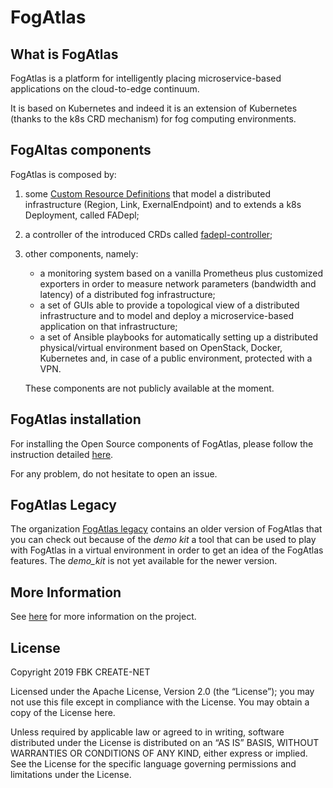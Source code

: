 # FogAtlas

## What is FogAtlas

FogAtlas is a platform for intelligently placing microservice-based applications
on the cloud-to-edge continuum.

It is based on Kubernetes and indeed it is an extension of Kubernetes (thanks to the k8s CRD
mechanism) for fog computing environments.

## FogAltas components

FogAtlas is composed by:
1. some [Custom Resource Definitions](https://github.com/fogatlas/crd-client-go) that model a distributed infrastructure (Region,
Link, ExernalEndpoint) and to extends a k8s Deployment, called FADepl;
1. a controller of the introduced CRDs called [fadepl-controller](https://github.com/fogatlas/fadepl-controller);
1. other components, namely:
   * a monitoring system based on a vanilla Prometheus plus customized exporters
    in order to measure network  parameters (bandwidth and latency) of a distributed
    fog infrastructure;
   * a set of GUIs able to provide a topological view of a distributed
   infrastructure and to model and deploy a microservice-based application on that infrastructure;
   * a set of Ansible playbooks for automatically setting up a distributed physical/virtual environment based
   on OpenStack, Docker, Kubernetes and, in case of a public environment, protected with a VPN.

   These components are not publicly available at the moment.

## FogAtlas installation

For installing the Open Source components of FogAtlas, please follow the instruction
detailed [here](https://github.com/fogatlas/fadepl-controller).

For any problem, do not hesitate to open an issue.

## FogAtlas Legacy

The organization [FogAtlas legacy](https://github.com/fogatlas-legacy) contains an older
version of FogAtlas that you can check out because of the _demo kit_ a tool that can
be used to play with FogAtlas in a virtual environment in order to get an idea
of the FogAtlas features.
The _demo_kit_ is not yet available for the newer version.    

## More Information

See [here](http://fogatlas.fbk.eu) for more information on the project.


## License

Copyright 2019 FBK CREATE-NET

Licensed under the Apache License, Version 2.0 (the “License”); you may not use this file except in compliance with the License. You may obtain a copy of the License here.

Unless required by applicable law or agreed to in writing, software distributed under the License is distributed on an “AS IS” BASIS, WITHOUT WARRANTIES OR CONDITIONS OF ANY KIND, either express or implied. See the License for the specific language governing permissions and limitations under the License.
